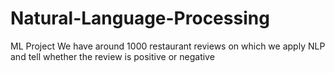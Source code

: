 # Natural-Language-Processing
ML Project 
We have around 1000 restaurant reviews on which we apply NLP and tell whether the review is positive or negative
